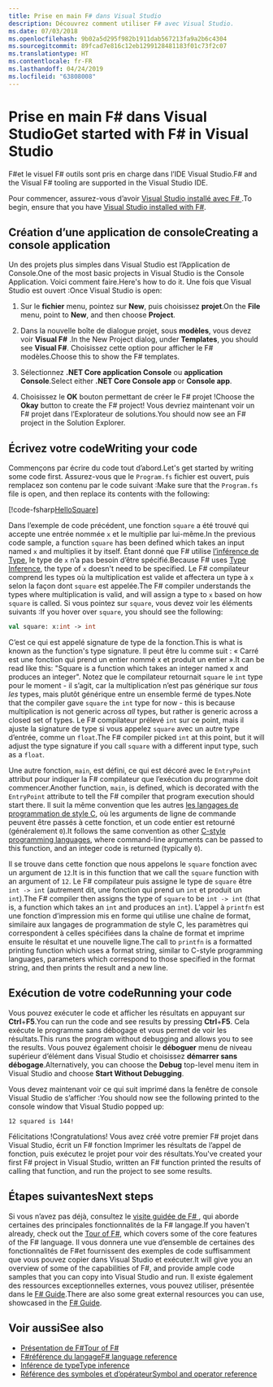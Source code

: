 ```yaml
---
title: Prise en main F# dans Visual Studio
description: Découvrez comment utiliser F# avec Visual Studio.
ms.date: 07/03/2018
ms.openlocfilehash: 9b02a5d295f982b1911dab567213fa9a2b6c4304
ms.sourcegitcommit: 89fcad7e816c12eb1299128481183f01c73f2c07
ms.translationtype: HT
ms.contentlocale: fr-FR
ms.lasthandoff: 04/24/2019
ms.locfileid: "63808008"
---
```

# <a name="get-started-with-f-in-visual-studio"></a><span data-ttu-id="886d0-103">Prise en main F# dans Visual Studio</span><span class="sxs-lookup"><span data-stu-id="886d0-103">Get started with F# in Visual Studio</span></span>

<span data-ttu-id="886d0-104">F#et le visuel F# outils sont pris en charge dans l’IDE Visual Studio.</span><span class="sxs-lookup"><span data-stu-id="886d0-104">F# and the Visual F# tooling are supported in the Visual Studio IDE.</span></span>

<span data-ttu-id="886d0-105">Pour commencer, assurez-vous d’avoir [Visual Studio installé avec F# ](install-fsharp.md#install-f-with-visual-studio).</span><span class="sxs-lookup"><span data-stu-id="886d0-105">To begin, ensure that you have [Visual Studio installed with F#](install-fsharp.md#install-f-with-visual-studio).</span></span>

## <a name="creating-a-console-application"></a><span data-ttu-id="886d0-106">Création d’une application de console</span><span class="sxs-lookup"><span data-stu-id="886d0-106">Creating a console application</span></span>

<span data-ttu-id="886d0-107">Un des projets plus simples dans Visual Studio est l’Application de Console.</span><span class="sxs-lookup"><span data-stu-id="886d0-107">One of the most basic projects in Visual Studio is the Console Application.</span></span>  <span data-ttu-id="886d0-108">Voici comment faire.</span><span class="sxs-lookup"><span data-stu-id="886d0-108">Here's how to do it.</span></span>  <span data-ttu-id="886d0-109">Une fois que Visual Studio est ouvert :</span><span class="sxs-lookup"><span data-stu-id="886d0-109">Once Visual Studio is open:</span></span>

1. <span data-ttu-id="886d0-110">Sur le **fichier** menu, pointez sur **New**, puis choisissez **projet**.</span><span class="sxs-lookup"><span data-stu-id="886d0-110">On the **File** menu, point to **New**, and then choose **Project**.</span></span>

2. <span data-ttu-id="886d0-111">Dans la nouvelle boîte de dialogue projet, sous **modèles**, vous devez voir **Visual F#** .</span><span class="sxs-lookup"><span data-stu-id="886d0-111">In the New Project dialog, under **Templates**, you should see **Visual F#**.</span></span>  <span data-ttu-id="886d0-112">Choisissez cette option pour afficher le F# modèles.</span><span class="sxs-lookup"><span data-stu-id="886d0-112">Choose this to show the F# templates.</span></span>

3. <span data-ttu-id="886d0-113">Sélectionnez **.NET Core application Console** ou **application Console**.</span><span class="sxs-lookup"><span data-stu-id="886d0-113">Select either **.NET Core Console app** or **Console app**.</span></span>

4. <span data-ttu-id="886d0-114">Choisissez le **OK** bouton permettant de créer le F# projet !</span><span class="sxs-lookup"><span data-stu-id="886d0-114">Choose the **Okay** button to create the F# project!</span></span>  <span data-ttu-id="886d0-115">Vous devriez maintenant voir un F# projet dans l’Explorateur de solutions.</span><span class="sxs-lookup"><span data-stu-id="886d0-115">You should now see an F# project in the Solution Explorer.</span></span>

## <a name="writing-your-code"></a><span data-ttu-id="886d0-116">Écrivez votre code</span><span class="sxs-lookup"><span data-stu-id="886d0-116">Writing your code</span></span>

<span data-ttu-id="886d0-117">Commençons par écrire du code tout d’abord.</span><span class="sxs-lookup"><span data-stu-id="886d0-117">Let's get started by writing some code first.</span></span>  <span data-ttu-id="886d0-118">Assurez-vous que le `Program.fs` fichier est ouvert, puis remplacez son contenu par le code suivant :</span><span class="sxs-lookup"><span data-stu-id="886d0-118">Make sure that the `Program.fs` file is open, and then replace its contents with the following:</span></span>

[!code-fsharp[HelloSquare](../../../samples/snippets/fsharp/getting-started/hello-square.fs)]

<span data-ttu-id="886d0-119">Dans l’exemple de code précédent, une fonction `square` a été trouvé qui accepte une entrée nommée `x` et le multiplie par lui-même.</span><span class="sxs-lookup"><span data-stu-id="886d0-119">In the previous code sample, a function `square` has been defined which takes an input named `x` and multiplies it by itself.</span></span>  <span data-ttu-id="886d0-120">Étant donné que F# utilise [l’inférence de Type](../language-reference/type-inference.md), le type de `x` n’a pas besoin d’être spécifié.</span><span class="sxs-lookup"><span data-stu-id="886d0-120">Because F# uses [Type Inference](../language-reference/type-inference.md), the type of `x` doesn't need to be specified.</span></span>  <span data-ttu-id="886d0-121">Le F# compilateur comprend les types où la multiplication est valide et affectera un type à `x` selon la façon dont `square` est appelée.</span><span class="sxs-lookup"><span data-stu-id="886d0-121">The F# compiler understands the types where multiplication is valid, and will assign a type to `x` based on how `square` is called.</span></span>  <span data-ttu-id="886d0-122">Si vous pointez sur `square`, vous devez voir les éléments suivants :</span><span class="sxs-lookup"><span data-stu-id="886d0-122">If you hover over `square`, you should see the following:</span></span>

```fsharp
val square: x:int -> int
```

<span data-ttu-id="886d0-123">C’est ce qui est appelé signature de type de la fonction.</span><span class="sxs-lookup"><span data-stu-id="886d0-123">This is what is known as the function's type signature.</span></span>  <span data-ttu-id="886d0-124">Il peut être lu comme suit : « Carré est une fonction qui prend un entier nommé x et produit un entier ».</span><span class="sxs-lookup"><span data-stu-id="886d0-124">It can be read like this: "Square is a function which takes an integer named x and produces an integer".</span></span>  <span data-ttu-id="886d0-125">Notez que le compilateur retournait `square` le `int` type pour le moment - il s’agit, car la multiplication n’est pas générique sur *tous les* types, mais plutôt générique entre un ensemble fermé de types.</span><span class="sxs-lookup"><span data-stu-id="886d0-125">Note that the compiler gave `square` the `int` type for now - this is because multiplication is not generic across *all* types, but rather is generic across a closed set of types.</span></span>  <span data-ttu-id="886d0-126">Le F# compilateur prélevé `int` sur ce point, mais il ajuste la signature de type si vous appelez `square` avec un autre type d’entrée, comme un `float`.</span><span class="sxs-lookup"><span data-stu-id="886d0-126">The F# compiler picked `int` at this point, but it will adjust the type signature if you call `square` with a different input type, such as a `float`.</span></span>

<span data-ttu-id="886d0-127">Une autre fonction, `main`, est défini, ce qui est décoré avec le `EntryPoint` attribut pour indiquer la F# compilateur que l’exécution du programme doit commencer.</span><span class="sxs-lookup"><span data-stu-id="886d0-127">Another function, `main`, is defined, which is decorated with the `EntryPoint` attribute to tell the F# compiler that program execution should start there.</span></span>  <span data-ttu-id="886d0-128">Il suit la même convention que les autres [les langages de programmation de style C](https://en.wikipedia.org/wiki/Entry_point#C_and_C.2B.2B), où les arguments de ligne de commande peuvent être passés à cette fonction, et un code entier est retourné (généralement `0`).</span><span class="sxs-lookup"><span data-stu-id="886d0-128">It follows the same convention as other [C-style programming languages](https://en.wikipedia.org/wiki/Entry_point#C_and_C.2B.2B), where command-line arguments can be passed to this function, and an integer code is returned (typically `0`).</span></span>

<span data-ttu-id="886d0-129">Il se trouve dans cette fonction que nous appelons le `square` fonction avec un argument de `12`.</span><span class="sxs-lookup"><span data-stu-id="886d0-129">It is in this function that we call the `square` function with an argument of `12`.</span></span>  <span data-ttu-id="886d0-130">Le F# compilateur puis assigne le type de `square` être `int -> int` (autrement dit, une fonction qui prend un `int` et produit un `int`).</span><span class="sxs-lookup"><span data-stu-id="886d0-130">The F# compiler then assigns the type of `square` to be `int -> int` (that is, a function which takes an `int` and produces an `int`).</span></span>  <span data-ttu-id="886d0-131">L’appel à `printfn` est une fonction d’impression mis en forme qui utilise une chaîne de format, similaire aux langages de programmation de style C, les paramètres qui correspondent à celles spécifiées dans la chaîne de format et imprime ensuite le résultat et une nouvelle ligne.</span><span class="sxs-lookup"><span data-stu-id="886d0-131">The call to `printfn` is a formatted printing function which uses a format string, similar to C-style programming languages, parameters which correspond to those specified in the format string, and then prints the result and a new line.</span></span>

## <a name="running-your-code"></a><span data-ttu-id="886d0-132">Exécution de votre code</span><span class="sxs-lookup"><span data-stu-id="886d0-132">Running your code</span></span>

<span data-ttu-id="886d0-133">Vous pouvez exécuter le code et afficher les résultats en appuyant sur **Ctrl**+**F5**.</span><span class="sxs-lookup"><span data-stu-id="886d0-133">You can run the code and see results by pressing **Ctrl**+**F5**.</span></span>  <span data-ttu-id="886d0-134">Cela exécute le programme sans débogage et vous permet de voir les résultats.</span><span class="sxs-lookup"><span data-stu-id="886d0-134">This runs the program without debugging and allows you to see the results.</span></span>  <span data-ttu-id="886d0-135">Vous pouvez également choisir le **déboguer** menu de niveau supérieur d’élément dans Visual Studio et choisissez **démarrer sans débogage**.</span><span class="sxs-lookup"><span data-stu-id="886d0-135">Alternatively, you can choose the **Debug** top-level menu item in Visual Studio and choose **Start Without Debugging**.</span></span>

<span data-ttu-id="886d0-136">Vous devez maintenant voir ce qui suit imprimé dans la fenêtre de console Visual Studio de s’afficher :</span><span class="sxs-lookup"><span data-stu-id="886d0-136">You should now see the following printed to the console window that Visual Studio popped up:</span></span>

```
12 squared is 144!
```

<span data-ttu-id="886d0-137">Félicitations !</span><span class="sxs-lookup"><span data-stu-id="886d0-137">Congratulations!</span></span>  <span data-ttu-id="886d0-138">Vous avez créé votre premier F# projet dans Visual Studio, écrit un F# fonction Imprimer les résultats de l’appel de fonction, puis exécutez le projet pour voir des résultats.</span><span class="sxs-lookup"><span data-stu-id="886d0-138">You've created your first F# project in Visual Studio, written an F# function printed the results of calling that function, and run the project to see some results.</span></span>

## <a name="next-steps"></a><span data-ttu-id="886d0-139">Étapes suivantes</span><span class="sxs-lookup"><span data-stu-id="886d0-139">Next steps</span></span>

<span data-ttu-id="886d0-140">Si vous n’avez pas déjà, consultez le [visite guidée de F# ](../tour.md), qui aborde certaines des principales fonctionnalités de la F# langage.</span><span class="sxs-lookup"><span data-stu-id="886d0-140">If you haven't already, check out the [Tour of F#](../tour.md), which covers some of the core features of the F# language.</span></span>  <span data-ttu-id="886d0-141">Il vous donnera une vue d’ensemble de certaines des fonctionnalités de F#et fournissent des exemples de code suffisamment que vous pouvez copier dans Visual Studio et exécuter.</span><span class="sxs-lookup"><span data-stu-id="886d0-141">It will give you an overview of some of the capabilities of F#, and provide ample code samples that you can copy into Visual Studio and run.</span></span>  <span data-ttu-id="886d0-142">Il existe également des ressources exceptionnelles externes, vous pouvez utiliser, présentée dans le [ F# Guide](../index.md).</span><span class="sxs-lookup"><span data-stu-id="886d0-142">There are also some great external resources you can use, showcased in the [F# Guide](../index.md).</span></span>

## <a name="see-also"></a><span data-ttu-id="886d0-143">Voir aussi</span><span class="sxs-lookup"><span data-stu-id="886d0-143">See also</span></span>

- [<span data-ttu-id="886d0-144">Présentation de F#</span><span class="sxs-lookup"><span data-stu-id="886d0-144">Tour of F#</span></span>](../tour.md)
- [<span data-ttu-id="886d0-145">F#référence du langage</span><span class="sxs-lookup"><span data-stu-id="886d0-145">F# language reference</span></span>](../language-reference/index.md)
- [<span data-ttu-id="886d0-146">Inférence de type</span><span class="sxs-lookup"><span data-stu-id="886d0-146">Type inference</span></span>](../language-reference/type-inference.md)
- [<span data-ttu-id="886d0-147">Référence des symboles et d’opérateur</span><span class="sxs-lookup"><span data-stu-id="886d0-147">Symbol and operator reference</span></span>](../language-reference/symbol-and-operator-reference/index.md)
